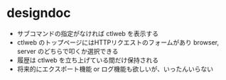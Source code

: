 # designdoc
- サブコマンドの指定がなければ ctlweb を表示する
- ctlweb のトップページにはHTTPリクエストのフォームがあり browser, server のどちらで叩くか選択できる
- 履歴は ctlweb を立ち上げている間だけ保持される
- 将来的にエクスポート機能 or ログ機能も欲しいが、いったんいらない
